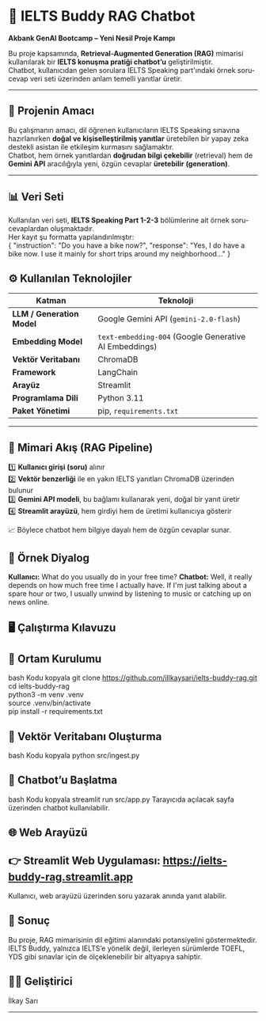 # 🧠 IELTS Buddy RAG Chatbot  
**Akbank GenAI Bootcamp – Yeni Nesil Proje Kampı**  

Bu proje kapsamında, **Retrieval-Augmented Generation (RAG)** mimarisi kullanılarak bir **IELTS konuşma pratiği chatbot’u** geliştirilmiştir.  
Chatbot, kullanıcıdan gelen sorulara IELTS Speaking part'ındaki örnek soru-cevap veri seti üzerinden anlam temelli yanıtlar üretir.  

---

## 🎯 Projenin Amacı  
Bu çalışmanın amacı, dil öğrenen kullanıcıların IELTS Speaking sınavına hazırlanırken **doğal ve kişiselleştirilmiş yanıtlar** üretebilen bir yapay zeka destekli asistan ile etkileşim kurmasını sağlamaktır.  
Chatbot, hem örnek yanıtlardan **doğrudan bilgi çekebilir** (retrieval) hem de **Gemini API** aracılığıyla yeni, özgün cevaplar **üretebilir (generation)**.  

---

## 📊 Veri Seti  

Kullanılan veri seti, **IELTS Speaking Part 1-2-3** bölümlerine ait örnek soru-cevaplardan oluşmaktadır.  
Her kayıt şu formatta yapılandırılmıştır:  
{
"instruction": "Do you have a bike now?",
  "response": "Yes, I do have a bike now. I use it mainly for short trips around my neighborhood..."
}

## ⚙️ Kullanılan Teknolojiler  

| Katman | Teknoloji |
|--------|------------|
| **LLM / Generation Model** | Google Gemini API (`gemini-2.0-flash`) |
| **Embedding Model** | `text-embedding-004` (Google Generative AI Embeddings) |
| **Vektör Veritabanı** | ChromaDB |
| **Framework** | LangChain |
| **Arayüz** | Streamlit |
| **Programlama Dili** | Python 3.11 |
| **Paket Yönetimi** | pip, `requirements.txt` |

---

## 🧩 Mimari Akış (RAG Pipeline)  

1️⃣ **Kullanıcı girişi (soru)** alınır  
2️⃣ **Vektör benzerliği** ile en yakın IELTS yanıtları ChromaDB üzerinden bulunur  
3️⃣ **Gemini API modeli**, bu bağlamı kullanarak yeni, doğal bir yanıt üretir  
4️⃣ **Streamlit arayüzü**, hem girdiyi hem de üretimi kullanıcıya gösterir  

📈 Böylece chatbot hem bilgiye dayalı hem de özgün cevaplar sunar. 

## 💬 Örnek Diyalog
**Kullanıcı:** What do you usually do in your free time?
**Chatbot:** Well, it really depends on how much free time I actually have. If I'm just talking about a spare hour or two, I usually unwind by listening to music or catching up on news online.

## 🖥️ Çalıştırma Kılavuzu
## 🔧 Ortam Kurulumu
bash
Kodu kopyala
git clone https://github.com/illkaysari/ielts-buddy-rag.git  
cd ielts-buddy-rag  
python3 -m venv .venv  
source .venv/bin/activate  
pip install -r requirements.txt  

## 🧠 Vektör Veritabanı Oluşturma

bash
Kodu kopyala
python src/ingest.py

## 💬 Chatbot’u Başlatma
bash
Kodu kopyala
streamlit run src/app.py
Tarayıcıda açılacak sayfa üzerinden chatbot kullanılabilir.

## 🌐 Web Arayüzü

## 👉 Streamlit Web Uygulaması: https://ielts-buddy-rag.streamlit.app

Kullanıcı, web arayüzü üzerinden soru yazarak anında yanıt alabilir.

## 🏁 Sonuç
Bu proje, RAG mimarisinin dil eğitimi alanındaki potansiyelini göstermektedir.
IELTS Buddy, yalnızca IELTS’e yönelik değil, ilerleyen sürümlerde TOEFL, YDS gibi sınavlar için de ölçeklenebilir bir altyapıya sahiptir.

## 👩‍💻 Geliştirici
  İlkay Sarı 



---
